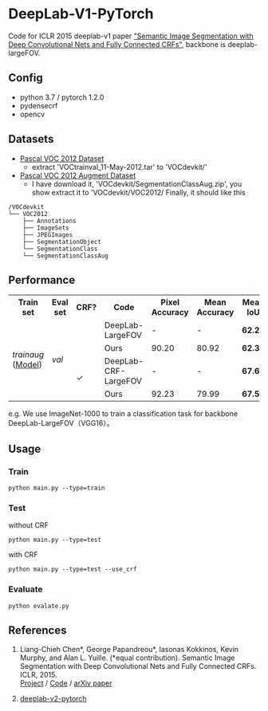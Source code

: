 # DeepLab-V1-PyTorch

Code for ICLR 2015 deeplab-v1 paper ["Semantic Image Segmentation with Deep Convolutional Nets and Fully Connected CRFs"](http://arxiv.org/pdf/1412.7062.pdf), backbone is deeplab-largeFOV.

## Config
- python 3.7 / pytorch 1.2.0
- pydensecrf
- opencv

## Datasets
- [Pascal VOC 2012 Dataset](http://host.robots.ox.ac.uk/pascal/VOC/voc2012/)
    - extract 'VOCtrainval_11-May-2012.tar' to 'VOCdevkit/'
- [Pascal VOC 2012 Augment Dataset](https://github.com/shelhamer/fcn.berkeleyvision.org/tree/master/data/pascal)
    - I have download it, 'VOCdevkit/SegmentationClassAug.zip', you show extract it to 'VOCdevkit/VOC2012/
Finally, it should like this
```
/VOCdevkit
└── VOC2012
    ├── Annotations
    ├── ImageSets
    ├── JPEGImages
    ├── SegmentationObject
    └── SegmentationClass
    └── SegmentationClassAug
```

## Performance
<table>
    <tr>
        <th>Train set</th>
        <th>Eval set</th>
        <th>CRF?</th>
        <th>Code</th>
        <th>Pixel<br>Accuracy</th>
        <th>Mean<br>Accuracy</th>
        <th>Mean IoU</th>
        <th>FreqW IoU</th>
    </tr>
    <tr>
        <td rowspan="4">
            <i>trainaug</i><br>
            (<a href='./exp/model_last_6000.pth'>Model</a>)
        </td>
        <td rowspan="4"><i>val</i></td>
        <td rowspan="2"></td>
        <td>DeepLab-LargeFOV</td>
        <td>-</td>
        <td>-</td>
        <td><strong>62.25</strong></td>
        <td>-</td>
    </tr>
    <tr>
        <td>Ours</td>
        <td>90.20</td>
        <td>80.92</td>
        <td><strong>62.34</td>
        <td>83.58</td>
    </tr>
    <tr>
        <td rowspan="2">&#10003;</td>
        <td>DeepLab-CRF-LargeFOV</td>
        <td>-</td>
        <td>-</td>
        <td><strong>67.64</strong></td>
        <td>-</td>
    </tr>
    <tr>
        <td>Ours</td>
        <td>92.23</td>
        <td>79.99</td>
        <td><strong>67.58</strong></td>
        <td>86.32</td>
    </tr>
</table>
e.g. We use ImageNet-1000 to train a classification task for backbone DeepLab-LargeFOV（VGG16）。

## Usage
### Train
```
python main.py --type=train
```
### Test
without CRF
```
python main.py --type=test
```

with CRF
```
python main.py --type=test --use_crf
```

### Evaluate
```
python evalate.py
```

## References
1. Liang-Chieh Chen*, George Papandreou*, Iasonas Kokkinos, Kevin Murphy, and Alan L. Yuille. (*equal contribution). Semantic Image Segmentation with Deep Convolutional Nets and Fully Connected CRFs. ICLR,
2015.<br>
[Project](http://liangchiehchen.com/projects/DeepLab.html) /
[Code](https://bitbucket.org/aquariusjay/deeplab-public-ver2) / [arXiv
paper](http://arxiv.org/pdf/1412.7062.pdf)

2. [deeplab-v2-pytorch](https://github.com/kazuto1011/deeplab-pytorch)

